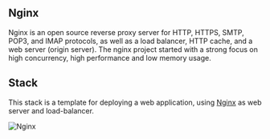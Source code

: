 ## Nginx
Nginx is an open source reverse proxy server for HTTP, HTTPS, SMTP, POP3, and IMAP protocols, as well as a load balancer, HTTP cache, and a web server (origin server). The nginx project started with a strong focus on high concurrency, high performance and low memory usage.

## Stack
This stack is a template for deploying a web application, using [Nginx](http://nginx.org/) as web server and load-balancer.

![](https://trello-attachments.s3.amazonaws.com/5369add918a15e844104d0ef/536b4d9e4a9d69b21b5c2ac1/930x814/3dec5922920db4ff1d5e973fae832da1/nginx.png "Nginx")
